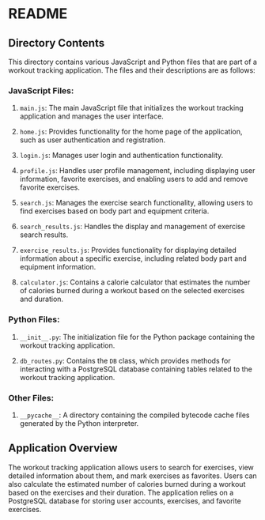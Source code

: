 # README

## Directory Contents

This directory contains various JavaScript and Python files that are part of a workout tracking application. The files and their descriptions are as follows:

### JavaScript Files:

1. `main.js`: The main JavaScript file that initializes the workout tracking application and manages the user interface.

2. `home.js`: Provides functionality for the home page of the application, such as user authentication and registration.

3. `login.js`: Manages user login and authentication functionality.

4. `profile.js`: Handles user profile management, including displaying user information, favorite exercises, and enabling users to add and remove favorite exercises.

5. `search.js`: Manages the exercise search functionality, allowing users to find exercises based on body part and equipment criteria.

6. `search_results.js`: Handles the display and management of exercise search results.

7. `exercise_results.js`: Provides functionality for displaying detailed information about a specific exercise, including related body part and equipment information.

8. `calculator.js`: Contains a calorie calculator that estimates the number of calories burned during a workout based on the selected exercises and duration.

### Python Files:

1. `__init__.py`: The initialization file for the Python package containing the workout tracking application.

2. `db_routes.py`: Contains the `DB` class, which provides methods for interacting with a PostgreSQL database containing tables related to the workout tracking application.

### Other Files:

1. `__pycache__`: A directory containing the compiled bytecode cache files generated by the Python interpreter.

## Application Overview

The workout tracking application allows users to search for exercises, view detailed information about them, and mark exercises as favorites. Users can also calculate the estimated number of calories burned during a workout based on the exercises and their duration. The application relies on a PostgreSQL database for storing user accounts, exercises, and favorite exercises.
